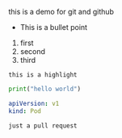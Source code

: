  this is a demo for git and github 


- This is a bullet point 

1. first 
2. second 
3. third

`this is a highlight`

```py
print("hello world")
```

```yaml
apiVersion: v1
kind: Pod

```
```just a pull request```
